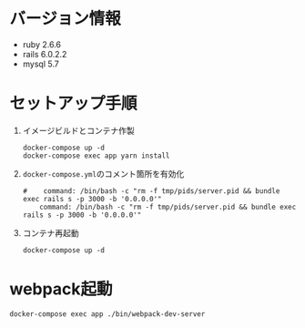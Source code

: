 # バージョン情報
- ruby 2.6.6
- rails 6.0.2.2
- mysql 5.7

# セットアップ手順
1. イメージビルドとコンテナ作製
    ```shell script
    docker-compose up -d
    docker-compose exec app yarn install
    ```
2. `docker-compose.yml`のコメント箇所を有効化
    ```
    #    command: /bin/bash -c "rm -f tmp/pids/server.pid && bundle exec rails s -p 3000 -b '0.0.0.0'"
        command: /bin/bash -c "rm -f tmp/pids/server.pid && bundle exec rails s -p 3000 -b '0.0.0.0'"
    ```
3. コンテナ再起動
    ```shell script
    docker-compose up -d
    ```

# webpack起動
```shell script
docker-compose exec app ./bin/webpack-dev-server
```
